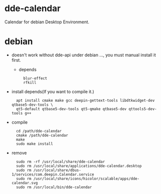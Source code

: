# dde-calendar
Calendar for debian Desktop Environment.

# debian

* doesn't work without dde-api under debian ..., you must manual install it first.
    * depends

            blur-effect
            rfkill
        
* install depends(If you want to compile it.)
        
        apt install cmake make gcc deepin-gettext-tools libdtkwidget-dev qtbase5-dev-tools \
        qt5-default qtbase5-dev-tools qt5-qmake qtbase5-dev qttools5-dev-tools g++

* compile
        
        cd /path/dde-calendar
        cmake /path/dde-calendar
        make 
        sudo make install

* remove
    
        sudo rm -rf /usr/local/share/dde-calendar
        sudo rm /usr/local/share/applications/dde-calendar.desktop
        sudo rm /usr/local/share/dbus-1/services/com.deepin.Calendar.service
        sudo rm /usr/local/share/icons/hicolor/scalable/apps/dde-calendar.svg
        sudo rm /usr/local/bin/dde-calendar
